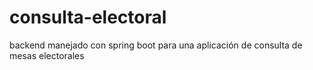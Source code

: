 # consulta-electoral
backend manejado con spring boot para una aplicación de consulta de mesas electorales 
